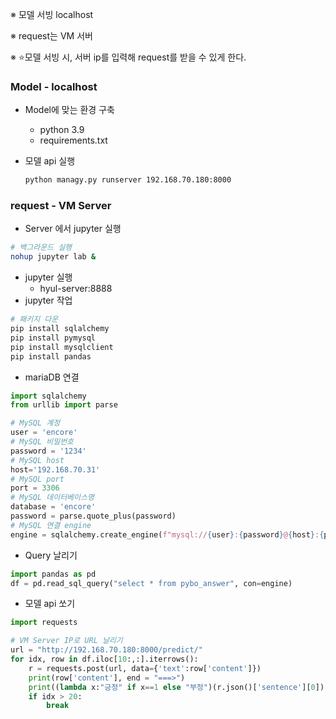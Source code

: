 ※ 모델 서빙 localhost

※ request는 VM 서버

※ ⭐모델 서빙 시, 서버 ip를 입력해 request를 받을 수 있게 한다.

### Model - localhost

- Model에 맞는 환경 구축
    - python 3.9
    - requirements.txt
- 모델 api 실행
    
    ```bash
    python managy.py runserver 192.168.70.180:8000
    ```
    

### request - VM Server

- Server 에서 jupyter 실행

```bash
# 백그라운드 실행
nohup jupyter lab &
```

- jupyter 실행
    - hyul-server:8888
- jupyter 작업

```python
# 패키지 다운
pip install sqlalchemy
pip install pymysql
pip install mysqlclient
pip install pandas
```

- mariaDB 연결

```python
import sqlalchemy
from urllib import parse

# MySQL 계정
user = 'encore'
# MySQL 비밀번호
password = '1234'
# MySQL host
host='192.168.70.31'
# MySQL port
port = 3306
# MySQL 데이터베이스명
database = 'encore'
password = parse.quote_plus(password)
# MySQL 연결 engine
engine = sqlalchemy.create_engine(f"mysql://{user}:{password}@{host}:{port}/{database}")
```

- Query 날리기

```python
import pandas as pd
df = pd.read_sql_query("select * from pybo_answer", con=engine)
```

- 모델 api 쏘기

```python
import requests

# VM Server IP로 URL 날리기
url = "http://192.168.70.180:8000/predict/"
for idx, row in df.iloc[10:,:].iterrows():
    r = requests.post(url, data={'text':row['content']})
    print(row['content'], end = "===>")
    print((lambda x:"긍정" if x==1 else "부정")(r.json()['sentence'][0]))
    if idx > 20:
        break
```